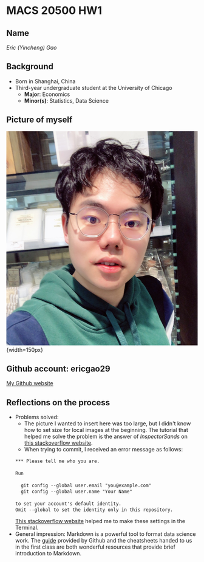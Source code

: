 # MACS 20500 HW1

## Name
*Eric (Yincheng) Gao*

## Background
* Born in Shanghai, China
* Third-year undergraduate student at the University of Chicago
  * **Major**: Economics
  * **Minor(s)**: Statistics, Data Science

## Picture of myself
![](Picture.jpg){width=150px}

## Github account: ericgao29
[My Github website](https://github.com/ericgao29)

## Reflections on the process
* Problems solved:
  * The picture I wanted to insert here was too large, but I didn't know how to set size for local images at the beginning. The tutorial that helped me solve the problem is the answer of *InspectorSands* on [this stackoverflow website](https://stackoverflow.com/questions/15625990/how-to-set-size-for-local-image-using-knitr-for-markdown).
  * When trying to commit, I received an error message as follows:
  ```
  *** Please tell me who you are.

  Run

    git config --global user.email "you@example.com"
    git config --global user.name "Your Name"

  to set your account's default identity.
  Omit --global to set the identity only in this repository.
  ```
  [This stackoverflow website](https://superuser.com/questions/1166219/how-do-i-set-my-local-git-identity) helped me to make these settings in the Terminal.
* General impression: Markdown is a powerful tool to format data science work. The [guide](https://guides.github.com/features/mastering-markdown/) provided by Github and the cheatsheets handed to us in the first class are both wonderful resources that provide brief introduction to Markdown.